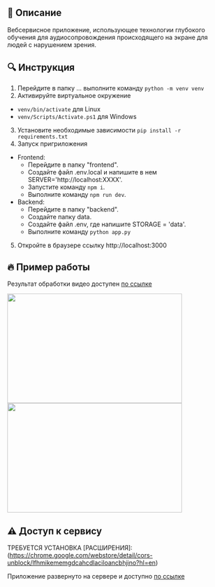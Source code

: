 ## :page_facing_up: Описание

Вебсервисное приложение, использующее технологии глубокого обучения для аудиосопровождения происходящего на экране для людей с нарушением зрения.

## :mag: Инструкция 

1. Перейдите в папку ... выполните команду ```python -m venv venv```
2. Активируйте виртуальное окружение 
  - ```venv/bin/activate``` для Linux
  - ```venv/Scripts/Activate.ps1``` для Windows
3. Установите необходимые зависимости ```pip install -r requirements.txt```
4. Запуск пригриложения
  - Frontend:
    - Перейдите в папку "frontend".
    - Создайте файл .env.local и напишите в нем SERVER='http://localhost:XXXX'.
    - Запустите команду ```npm i```.
    - Выполните команду ```npm run dev```.
  - Backend:
    - Перейдите в папку "backend".
    - Coздайте папку data.
    - Cоздайте файл .env, где напишите STORAGE = 'data'.
    - Выполните команду ```python app.py```
 5. Откройте в браузере ссылку http://localhost:3000
    
    
   

## :fire: Пример работы


Результат обработки видео доступен [по ссылке](https://drive.google.com/file/d/1JQw0YGfoBiBzh3acKkAG37WcGMzoM_9h/view?usp=share_link)

<img align=center src='https://user-images.githubusercontent.com/51875349/228593390-0360c9ac-0519-464b-b4d6-bdae9a33dd04.png' width=400 height=250><img>
<img align=center src='https://user-images.githubusercontent.com/51875349/228594170-8f82ba56-33ac-49ea-b1ab-74ae4824f8b4.png' width=400 height=250><img>

## :warning: Доступ к сервису

ТРЕБУЕТСЯ УСТАНОВКА [РАСШИРЕНИЯ]:(https://chrome.google.com/webstore/detail/cors-unblock/lfhmikememgdcahcdlaciloancbhjino?hl=en)

Приложение развернуто на сервере и доступно [по ссылке](http://91.185.84.134:3000) 

